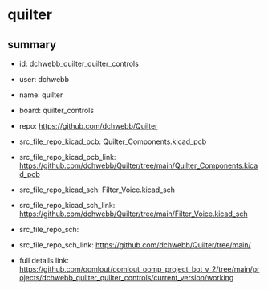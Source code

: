 # quilter
 
## summary 
* id: dchwebb_quilter_quilter_controls
* user: dchwebb
* name: quilter
* board: quilter_controls
* repo: https://github.com/dchwebb/Quilter
* src_file_repo_kicad_pcb: Quilter_Components.kicad_pcb
* src_file_repo_kicad_pcb_link: https://github.com/dchwebb/Quilter/tree/main/Quilter_Components.kicad_pcb
* src_file_repo_kicad_sch: Filter_Voice.kicad_sch
* src_file_repo_kicad_sch_link: https://github.com/dchwebb/Quilter/tree/main/Filter_Voice.kicad_sch

* src_file_repo_sch: 
* src_file_repo_sch_link: https://github.com/dchwebb/Quilter/tree/main/
* full details link: https://github.com/oomlout/oomlout_oomp_project_bot_v_2/tree/main/projects/dchwebb_quilter_quilter_controls/current_version/working  






